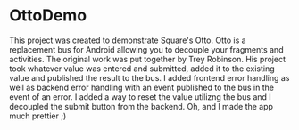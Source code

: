 OttoDemo
========
This project was created to demonstrate Square's Otto.  Otto is a replacement bus for Android allowing you to decouple your fragments and activities.  The original work was put together by Trey Robinson.  His project took whatever value was entered and submitted, added it to the existing value and published the result to the bus.  I added frontend error handling as well as backend error handling with an event published to the bus in the event of an error.  I added a way to reset the value utilizng the bus and I decoupled the submit button from the backend.  Oh, and I made the app much prettier ;)
